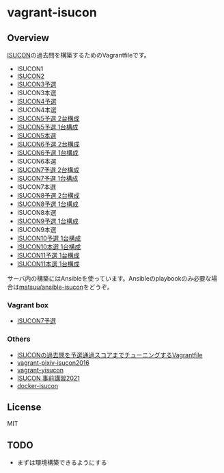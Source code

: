 # vagrant-isucon

## Overview

[ISUCON](http://isucon.net/)の過去問を構築するためのVagrantfileです。

- ISUCON1
- [ISUCON2](https://github.com/matsuu/vagrant-isucon/tree/master/isucon2)
- [ISUCON3予選](https://github.com/matsuu/vagrant-isucon/tree/master/isucon3-qualifier)
- ISUCON3本選
- [ISUCON4予選](https://github.com/matsuu/vagrant-isucon/tree/master/isucon4-qualifier)
- ISUCON4本選
- [ISUCON5予選 2台構成](https://github.com/matsuu/vagrant-isucon/tree/master/isucon5-qualifier)
- [ISUCON5予選 1台構成](https://github.com/matsuu/vagrant-isucon/tree/master/isucon5-qualifier-standalone)
- [ISUCON5本選](https://github.com/matsuu/vagrant-isucon/tree/master/isucon5-final)
- [ISUCON6予選 2台構成](https://github.com/matsuu/vagrant-isucon/tree/master/isucon6-qualifier)
- [ISUCON6予選 1台構成](https://github.com/matsuu/vagrant-isucon/tree/master/isucon6-qualifier-standalone)
- ISUCON6本選
- [ISUCON7予選 2台構成](https://github.com/matsuu/vagrant-isucon/tree/master/isucon7-qualifier)
- [ISUCON7予選 1台構成](https://github.com/matsuu/vagrant-isucon/tree/master/isucon7-qualifier-standalone)
- ISUCON7本選
- [ISUCON8予選 2台構成](https://github.com/matsuu/vagrant-isucon/tree/master/isucon8-qualifier)
- [ISUCON8予選 1台構成](https://github.com/matsuu/vagrant-isucon/tree/master/isucon8-qualifier-standalone)
- ISUCON8本選
- [ISUCON9予選 1台構成](https://github.com/matsuu/vagrant-isucon/tree/master/isucon9-qualifier-standalone)
- ISUCON9本選
- [ISUCON10予選 1台構成](https://github.com/matsuu/vagrant-isucon/tree/master/isucon10-qualifier-standalone)
- [ISUCON10本選 1台構成](https://github.com/matsuu/vagrant-isucon/tree/master/isucon10-final-standalone)
- [ISUCON11予選 1台構成](https://github.com/matsuu/vagrant-isucon/tree/master/isucon11-qualifier-standalone)
- [ISUCON11本選 1台構成](https://github.com/matsuu/vagrant-isucon/tree/master/isucon11-final-standalone)

サーバ内の構築にはAnsibleを使っています。Ansibleのplaybookのみ必要な場合は[matsuu/ansible-isucon](https://github.com/matsuu/ansible-isucon)をどうぞ。

### Vagrant box

- [ISUCON7予選](https://app.vagrantup.com/matsuu/boxes/isucon7-qualifier)

### Others

- [ISUCONの過去問を予選通過スコアまでチューニングするVagrantfile](https://github.com/matsuu/vagrant-isucon-pass)
- [vagrant-pixiv-isucon2016](https://github.com/matsuu/vagrant-pixiv-isucon2016)
- [vagrant-yisucon](https://github.com/matsuu/vagrant-yisucon)
- [ISUCON 事前講習2021](https://github.com/matsuu/vagrant-isucon11-prior)
- [docker-isucon](https://github.com/matsuu/docker-isucon)

## License

MIT

## TODO

- まずは環境構築できるようにする

